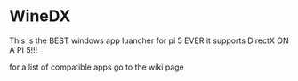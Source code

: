 # WineDX
This is the BEST windows app luancher for pi 5 EVER it supports DirectX ON A PI 5!!!

for a list of compatible apps go to the wiki page